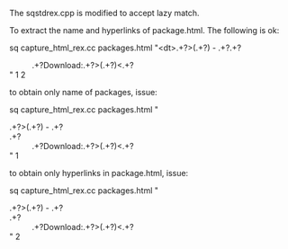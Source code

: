 The sqstdrex.cpp is modified to accept lazy match.

To extract the name and hyperlinks of package.html. The following is ok:

sq capture_html_rex.cc packages.html "<dt&gt;.+?>(.+?) - .+?</dt>.+?<dd>.+?Download:.+?>(.+?)<.+?</dd>" 1 2
  
  to obtain only name of packages, issue:
  
  sq capture_html_rex.cc packages.html "<dt>.+?>(.+?) - .+?</dt>.+?<dd>.+?Download:.+?>(.+?)<.+?</dd>" 1
  
  to obtain only hyperlinks in package.html, issue:
  
  sq capture_html_rex.cc packages.html "<dt>.+?>(.+?) - .+?</dt>.+?<dd>.+?Download:.+?>(.+?)<.+?</dd>" 2
